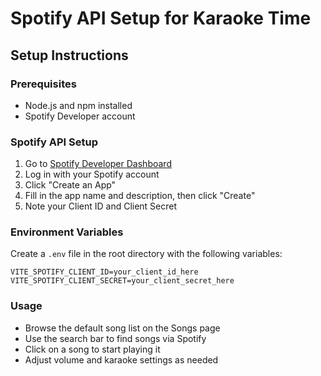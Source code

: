 # Spotify API Setup for Karaoke Time

## Setup Instructions

### Prerequisites
- Node.js and npm installed
- Spotify Developer account

### Spotify API Setup
1. Go to [Spotify Developer Dashboard](https://developer.spotify.com/dashboard/)
2. Log in with your Spotify account
3. Click "Create an App"
4. Fill in the app name and description, then click "Create"
5. Note your Client ID and Client Secret

### Environment Variables
Create a `.env` file in the root directory with the following variables:

```
VITE_SPOTIFY_CLIENT_ID=your_client_id_here
VITE_SPOTIFY_CLIENT_SECRET=your_client_secret_here
```

### Usage
- Browse the default song list on the Songs page
- Use the search bar to find songs via Spotify
- Click on a song to start playing it
- Adjust volume and karaoke settings as needed